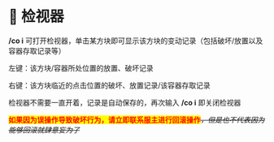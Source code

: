 # 🌷 检视器

**/co i**   可打开检视器，单击某方块即可显示该方块的变动记录（包括破坏/放置以及容器存取记录等）

左键：该方块/容器所处位置的放置、破坏记录

右键：该方块临近的点击位置的破坏、放置记录/该容器存取记录

检视器不需要一直开着，记录是自动保存的，再次输入 **/co i** 即关闭检视器

<mark style="color:red;">**如果因为误操作导致破坏行为，请立即联系服主进行回滚操作**</mark>~~_，但是也不代表因为能够回滚就肆意妄为了_~~
